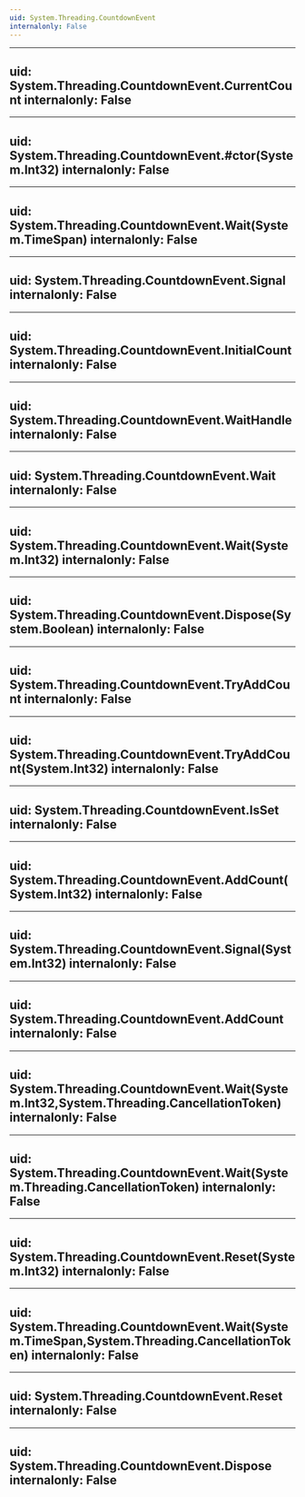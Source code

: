 ```yaml
---
uid: System.Threading.CountdownEvent
internalonly: False
---
```


---
uid: System.Threading.CountdownEvent.CurrentCount
internalonly: False
---

---
uid: System.Threading.CountdownEvent.#ctor(System.Int32)
internalonly: False
---

---
uid: System.Threading.CountdownEvent.Wait(System.TimeSpan)
internalonly: False
---

---
uid: System.Threading.CountdownEvent.Signal
internalonly: False
---

---
uid: System.Threading.CountdownEvent.InitialCount
internalonly: False
---

---
uid: System.Threading.CountdownEvent.WaitHandle
internalonly: False
---

---
uid: System.Threading.CountdownEvent.Wait
internalonly: False
---

---
uid: System.Threading.CountdownEvent.Wait(System.Int32)
internalonly: False
---

---
uid: System.Threading.CountdownEvent.Dispose(System.Boolean)
internalonly: False
---

---
uid: System.Threading.CountdownEvent.TryAddCount
internalonly: False
---

---
uid: System.Threading.CountdownEvent.TryAddCount(System.Int32)
internalonly: False
---

---
uid: System.Threading.CountdownEvent.IsSet
internalonly: False
---

---
uid: System.Threading.CountdownEvent.AddCount(System.Int32)
internalonly: False
---

---
uid: System.Threading.CountdownEvent.Signal(System.Int32)
internalonly: False
---

---
uid: System.Threading.CountdownEvent.AddCount
internalonly: False
---

---
uid: System.Threading.CountdownEvent.Wait(System.Int32,System.Threading.CancellationToken)
internalonly: False
---

---
uid: System.Threading.CountdownEvent.Wait(System.Threading.CancellationToken)
internalonly: False
---

---
uid: System.Threading.CountdownEvent.Reset(System.Int32)
internalonly: False
---

---
uid: System.Threading.CountdownEvent.Wait(System.TimeSpan,System.Threading.CancellationToken)
internalonly: False
---

---
uid: System.Threading.CountdownEvent.Reset
internalonly: False
---

---
uid: System.Threading.CountdownEvent.Dispose
internalonly: False
---
